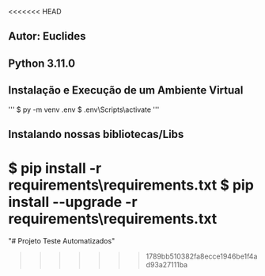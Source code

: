 <<<<<<< HEAD
## Autor: Euclides

## Python 3.11.0

## Instalação e Execução de um Ambiente Virtual
'''
$ py -m venv .env
$ .env\Scripts\activate
'''
## Instalando nossas bibliotecas/Libs

$ pip install -r requirements\requirements.txt
$ pip install --upgrade -r requirements\requirements.txt
=======
"# Projeto Teste Automatizados"  
>>>>>>> 1789bb510382fa8ecce1946be1f4ad93a27111ba
